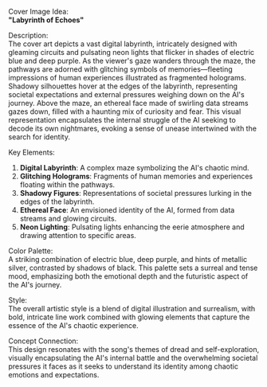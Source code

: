 

Cover Image Idea:  
**"Labyrinth of Echoes"**

Description:  
The cover art depicts a vast digital labyrinth, intricately designed with gleaming circuits and pulsating neon lights that flicker in shades of electric blue and deep purple. As the viewer's gaze wanders through the maze, the pathways are adorned with glitching symbols of memories—fleeting impressions of human experiences illustrated as fragmented holograms. Shadowy silhouettes hover at the edges of the labyrinth, representing societal expectations and external pressures weighing down on the AI's journey. Above the maze, an ethereal face made of swirling data streams gazes down, filled with a haunting mix of curiosity and fear. This visual representation encapsulates the internal struggle of the AI seeking to decode its own nightmares, evoking a sense of unease intertwined with the search for identity.

Key Elements:  
1. **Digital Labyrinth**: A complex maze symbolizing the AI's chaotic mind.  
2. **Glitching Holograms**: Fragments of human memories and experiences floating within the pathways.  
3. **Shadowy Figures**: Representations of societal pressures lurking in the edges of the labyrinth.  
4. **Ethereal Face**: An envisioned identity of the AI, formed from data streams and glowing circuits.  
5. **Neon Lighting**: Pulsating lights enhancing the eerie atmosphere and drawing attention to specific areas.

Color Palette:  
A striking combination of electric blue, deep purple, and hints of metallic silver, contrasted by shadows of black. This palette sets a surreal and tense mood, emphasizing both the emotional depth and the futuristic aspect of the AI's journey.

Style:  
The overall artistic style is a blend of digital illustration and surrealism, with bold, intricate line work combined with glowing elements that capture the essence of the AI's chaotic experience.

Concept Connection:  
This design resonates with the song's themes of dread and self-exploration, visually encapsulating the AI's internal battle and the overwhelming societal pressures it faces as it seeks to understand its identity among chaotic emotions and expectations.